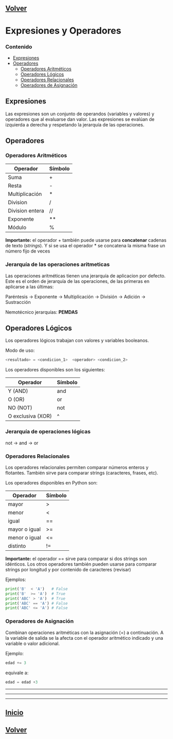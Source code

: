 ## [Volver](../README.md#expresiones-y-operadores)


# Expresiones y Operadores

### Contenido

- [Expresiones](#expresiones)
- [Operadores](#operadores)
  - [Operadores Aritméticos](#operadores-aritméticos)
  - [Operadores Lógicos](#operadores-lógicos)
  - [Operadores Relacionales](#operadores-relacionales)
  - [Operadores de Asignación](#operadores-de-asignación)

## Expresiones
Las expresiones son un conjunto de operandos (variables y valores) y operadores que al evaluarse dan valor. Las expresiones se evalúan de izquierda a derecha y respetando la jerarquía de las operaciones. 


## Operadores

### Operadores Aritméticos

| Operador | Símbolo   |
|---|---|
| Suma | +   |
| Resta | -   |
| Multiplicación | *  |
| Division  |  / |
| Division entera | //  |
| Exponente | **  |
|  Módulo| %   |

**Importante:** el operador + también puede usarse para **concatenar** cadenas de texto (*strings*). Y si se usa el operador * se concatena la misma frase un número fijo de veces

### Jerarquía de las operaciones aritmeticas
Las operaciones aritméticas tienen una jerarquía de aplicacion por defecto.
Este es el orden de jerarquía de las operaciones, de las primeras en aplicarse a las últimas: 

Paréntesis → Exponente → Multiplicación → División → Adición → Sustracción

Nemotécnico jerarquías: **PEMDAS**


## Operadores Lógicos

Los operadores lógicos trabajan con valores y variables booleanos. 

Modo de uso:
```python
<resultado> = <condicion_1>  <operador> <condicion_2>
```
Los operadores disponibles son los siguientes:

| Operador | Símbolo   |
|---|---|
| Y (AND)           |  and |
| O (OR)            |    or |
|  NO (NOT)         |    not |
| O exclusiva (XOR) |    ^ |


### Jerarquía de operaciones lógicas  
not → and → or

### Operadores Relacionales

Los operadores relacionales permiten comparar números enteros y flotantes. También sirve para comparar strings (caracteres, frases, etc).

Los operadores disponibles en Python son:

| Operador | Símbolo   |
|-------|-------|
| mayor    |    >      
| menor    |     <      |
| igual    |     ==     |
| mayor o igual  |     >=  |
| menor o igual  |    <=   |
| distinto       |     !=  |

**Importante:** el operador == sirve para comparar si dos strings son idénticos. Los otros operadores también pueden usarse para comparar strings por longitud y por contenido de caracteres (revisar)

Ejemplos:
```python
print('B'  < 'A')	# False
print('B'  >= 'A')	# True
print('ABC' > 'A')  # True
print('ABC' == 'A') # False
print('ABC' <= 'A') # False
```

### Operadores de Asignación
Combinan operaciones aritméticas con la asignación (=) a continuación. A la variable de salida se la afecta con el operador aritmético indicado y una variable o valor adicional.

 Ejemplo:   
```python
edad += 3
```
equivale a: 

```python
edad = edad +3
```

----
----
----

## [Inicio](#expresiones-y-operadores)

## [Volver](../README.md#expresiones-y-operadores)
